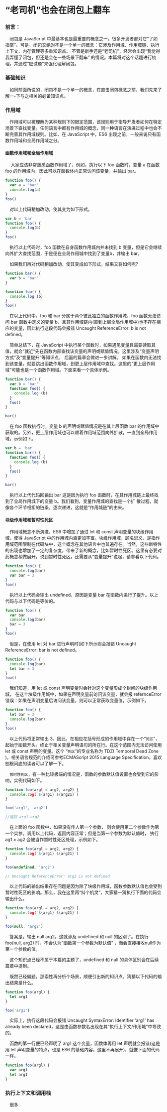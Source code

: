 # “老司机”也会在闭包上翻车

### 前言：

&emsp;闭包是 JavaScript 中最基本也是最重要的概念之一，很多开发者都对它“了如指掌”。可是，闭包又绝对不是一个单一的概念：它涉及作用域、作用域链、执行上下文、内存管理等多重知识点。 不管是新手还是“老司机”，经常会出现“我觉得我弄懂了闭包，但还是会在一些场景下翻车” 的情况。本篇将对这个话题进行梳理，并通过“应试题"来强化理解闭包。



### 基础知识

&emsp;如同前面所说的，闭包不是一个单一的概念，在直击闭包概念之前，我们先来了解一-下与之相关的必备知识点。



### 作用域

&emsp;作用域可以被理解为某种规则下的限定范围，该规则用于指导开发者如何在特定场景下查找变量。任何语言中都有作用城的概念，同一种语言在演进过程中也会不断完善其作用域规则。比如、在 JavaScript 中，ES6 出现之前，一般来说只有函数作用域和全局作用域之分。



#### 函数作用域和全局作用域

​	&emsp;大家应该非常熟悉函数作用域了，例如，执行以下 foo 函数时，变量 a 在函数 foo 的作用域内，因此可以在函数体内正常访问该变量，并输出 bar。

```javascript
function foo() {
  var a = 'bar'
  console.log(a)
}
foo()
```

&emsp;对以上代码稍加改动，使其变为如下形式。

```javascript
var b = 'bar'
function foo() {
  console.log(b)
}
foo()
```

&emsp;执行以上代码时，foo 函数在自身函数作用城内并未找到 b 变量，但是它会继续向外扩大查找范围，于是便在全局作用城中找到了变量b，井输出 bar。

&emsp;如果我们再对代码稍加改动，使其变成如下形式，结果又将如何呢?

```javascript
function bar() {
  var b = 'bar'
}

function foo() {
  console.log (b) 
}
foo()
```

&emsp;在以上代码中，foo 和 bar 分属于两个彼此独立的函数作用城，foo 函数无法访问 bar 函数中定义的变量 b，且其作用域链内(直到上层全局作用城中)也不存在相应的变量，因此执行这段代码会报错 Uncaught ReferenceError: b is not defined。

&emsp;简单总结下，在 JavaScript 中执行某个函数时，如果遇见变量且需要读取其值，就会“就近”先在函数内部查找该变量的声明或赋值情况。这里涉及“变量声明方式”及“变量提升”等知识点， 后面的篇章会做进一步讲解。 如果在函数内无法找到该变量，就要跳出函数作用域，到更上层作用域中查找。这里的“更上层作用域”可能也是一个函数作用域。下面来看一个具体示例。

```javascript
function bar() {
  var b = 'bar'
  function foo() {
    console.log (b) 
  }
  foo()
}

bar()
```

&emsp;在 foo 函数执行时，变量 b 的声明或赋值情况是在其上层函数 bar 的作用域中获取的。另外，更上层作用域也可以顺着作用域范围向外扩散，一直到全局作用域，示例如下。

```javascript
var b = 'bar'
function bar() {
  function foo() {
    console.log (b) 
  }
  foo()
}

bar()
```

&emsp;执行以上代代码回输出 bar 这是因为执行 foo 函数时，在其作用城链上最终找到了全局作用城下的变量 b。我们看到，变量作用城的查找是一个扩 散过程，就像各个环节相扣的链条，逐次递进，这就是“作用城链”的由来。



#### 块级作用域和暂时性死区

&emsp;作用域概念不断演进，ES6 中增加了通过 let 和 const 声明变量的块级作用域，使得 JavaScript 中的作用城内涵更加丰富。块级作用域，顾名思义，是指作用域范围限制在代码块中，这个概念在其他语言中也普遍存在。当然，这些新特性的出现也增加了一定的复杂度，带来了新的概念，比如暂时性死区。这里有必要对此概念稍做展开，说到暂时性死区，还需要从“变量提升”说起，请参看以下代码。

```javascript
function foo() {
  console.log(bar)
  var bar = 3
}
foo()
```

&emsp;执行以上代码会输出 undefined，原因是变量 bar 在函数内进行了提升。以上代码与以下代码是等价的。

```javascript
function foo() {
  var bar
  console.log(bar)
  bar = 3
}
foo()
```

&emsp;但是，在使用 let 对 bar 进行声明时(如下所示则会报错 Uncaught ReferenceError: bar is not defined。

```javascript
function foo() {
  console.log(bar)
  let bar = 3
}
foo()
```

&emsp;我们知道，用 let 或 const 声明变量时会针对这个变量形成个封间的块级作用城， 在这个块级作用城中，如果在声明变量前访问该变量，就会报 refernceError 错误：如果在声明变量后访问该变量，则可以正常获取变量值，示例如下。

```javascript
function foo() {
  let bar = 3
  console.log(bar)
}
foo()
```

&emsp;以上代码将正常输出 3。因此，在相应花括号形成的作用域中存在一个“`死区`”，起始于函数开头。终止于相关变量声明语句的所在行。在这个范围内无法访问使用 let 或 const 声明的变量。这个 “`死区`”的专业名称为 TDZ( Temporal Dead Zone )，相关语言规范的介绍可参考ECMAScript 2015 Language Specification，喜欢刨根问底的读者可以了解一下。

&emsp;`暂时性死区`，有一种比较极端的情况是，函数的参数默认值设置也会受到它的影响，实例代码如下。

```javascript
function foo(argl = arg2, arg2) {
  console.1og(`${arg1} ${arg21}`)
}

foo('arg1', 'arg2')

//返回 arg1 arg2
```

&emsp;在上面的 foo 函数中，如果没有传人第一个参数， 则会使用第二个参数作为第一个实参。调用以上代码，返回内容正常；但是当第一个参数为默认值时， 执行 ag1 = ag2 会被当作暂时性死区处理，示例如下。

```javascript
function foo(argl = arg2, arg2) {
  console.1og(`${arg1} ${arg21}`)
}

foo(undefined, 'arg2')

// Uncaught ReferenceError: arg2 is not defined
```

&emsp;以上代码的输出结果存在问题是因为除了块级作用域，函数参数默认值也会受到暂时性死区的影响。那么，我在这里再“抖个机灵”，大家猜一猜执行下面的代码会输出什么。

```javascript
function foo(argl = arg2, arg2) {
  console.1og(`${arg1} ${arg21}`)
}

foo(null, 'arg2')
```

&emsp;答案是，输出 null arg2。这就涉及 undefined 和 null 的区别了。在执行 foo(null, arg2) 时，不会认为“函数第一个参数为默认值” ，而会直接接收null作为第一个参数的值。

&emsp;这个知识点已经不属于本篇的主题了，undefined 和 null 的具体区别会在后续篇章中提到。

&emsp;既然已经偏题，那索性再分析个场景，顺便引出新的知识点。猜猜以下代码的输出结果是什么。

```javascript
function foo(argl) {
  let arg1
}

foo('arg1')
```

&emsp;实际上，执行这段代码会报错 Uncaught SyntaxError: Identifier 'arg1' has already been declared，这是由函数参数名出现在其“执行上下文/作用城”中导致的。

&emsp;函数的第一行便已经声明了 arg1 这个变量，函数体再用 let 声明就会报错(这是用 let 声明变量的特点，也是 ES6 的基础内容，这里不再展开)，就像下面的代码一样。

```javascript
function foo(argl) {
  var arg1
  let arg1
}
```



### 执行上下文和调用栈

&emsp;很多
